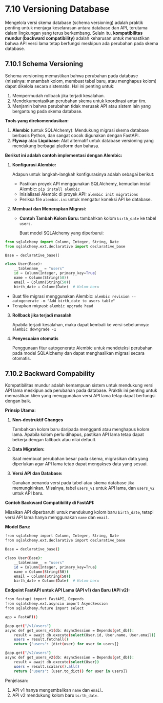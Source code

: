 # 7.10 Versioning Database

Mengelola versi skema database (schema versioning) adalah praktik penting untuk menjaga keselarasan antara database dan API, terutama dalam lingkungan yang terus berkembang. Selain itu, **kompatibilitas mundur (backward compatibility)** adalah keharusan untuk memastikan bahwa API versi lama tetap berfungsi meskipun ada perubahan pada skema database.

## 7.10.1 Schema Versioning

Schema versioning memastikan bahwa perubahan pada database (misalnya: menambah kolom, membuat tabel baru, atau menghapus kolom) dapat dikelola secara sistematis. Hal ini penting untuk:

1. Mempermudah rollback jika terjadi kesalahan.
2. Mendokumentasikan perubahan skema untuk koordinasi antar tim.
3. Menjamin bahwa perubahan tidak merusak API atau sistem lain yang bergantung pada skema database.

**Tools yang direkomendasikan:**

1. **Alembic** (untuk SQLAlchemy): Mendukung migrasi skema database berbasis Python, dan sangat cocok digunakan dengan FastAPI.
2. **Flyway** atau **Liquibase**: Alat alternatif untuk database versioning yang mendukung berbagai platform dan bahasa.

**Berikut ini adalah contoh implementasi dengan Alembic:**

1. **Konfigurasi Alembic:**

    Adapun untuk langkah-langkah konfigurasinya adalah sebagai berikut:
    
   - Pastikan proyek API menggunakan SQLAlchemy, kemudian instal Alembic: `pip install alembic`
   - Inisialisasi Alembic di proyek API: `alembic init migrations`
   - Periksa file `alembic.ini` untuk mengatur koneksi API ke database.

2. **Membuat dan Menerapkan Migrasi:**
   - **Contoh Tambah Kolom Baru:** tambahkan kolom `birth_date` ke tabel `users`.
        
        Buat model SQLAlchemy yang diperbarui:

```python
from sqlalchemy import Column, Integer, String, Date
from sqlalchemy.ext.declarative import declarative_base

Base = declarative_base()

class User(Base):
    __tablename__ = "users"
    id = Column(Integer, primary_key=True)
    name = Column(String(50))
    email = Column(String(50))
    birth_date = Column(Date)  # Kolom baru
```
- Buat file migrasi menggunakan Alembic: `alembic revision --autogenerate -m "Add birth_date to users table"`
- Terapkan migrasi: `alembic upgrade head`

3. **Rollback jika terjadi masalah**
    
    Apabila terjadi kesalahan, maka dapat kembali ke versi sebelumnya: `alembic downgrade -1`
    
4. **Penyesuaian otomatis**
    
    Penggunaan fitur autogenerate Alembic untuk mendeteksi perubahan pada model SQLAlchemy dan dapat menghasilkan migrasi secara otomatis.

## 7.10.2 Backward Compability

Kompatibilitas mundur adalah kemampuan sistem untuk mendukung versi API lama meskipun ada perubahan pada database. Praktik ini penting untuk memastikan klien yang menggunakan versi API lama tetap dapat berfungsi dengan baik.

**Prinsip Utama:**

1. **Non-destruktif Changes**
    
    Tambahkan kolom baru daripada mengganti atau menghapus kolom lama. Apabila kolom perlu dihapus, pastikan API lama tetap dapat bekerja dengan fallback atau nilai default.
    
2. **Data Migration:**
    
    Saat membuat perubahan besar pada skema, migrasikan data yang diperlukan agar API lama tetap dapat mengakses data yang sesuai.
    
3. **Versi API dan Database:**
    
    Gunakan penanda versi pada tabel atau skema database jika memungkinkan. Misalnya, tabel `users_v1` untuk API lama, dan `users_v2` untuk API baru.
    

**Contoh Backward Compatibility di FastAPI:**

Misalkan API diperbaruhi untuk mendukung kolom baru `birth_date`, tetapi versi API lama hanya menggunakan `name` dan `email`.

**Model Baru:**

```bash
from sqlalchemy import Column, Integer, String, Date
from sqlalchemy.ext.declarative import declarative_base

Base = declarative_base()

class User(Base):
    __tablename__ = "users"
    id = Column(Integer, primary_key=True)
    name = Column(String(50))
    email = Column(String(50))
    birth_date = Column(Date)  # Kolom baru
```

**Endpoint FastAPI untuk API Lama (API v1) dan Baru (API v2):**

```bash
from fastapi import FastAPI, Depends
from sqlalchemy.ext.asyncio import AsyncSession
from sqlalchemy.future import select

app = FastAPI()

@app.get("/v1/users")
async def get_users_v1(db: AsyncSession = Depends(get_db)):
    result = await db.execute(select(User.id, User.name, User.email))
    users = result.fetchall()
    return {"users": [dict(user) for user in users]}

@app.get("/v2/users")
async def get_users_v2(db: AsyncSession = Depends(get_db)):
    result = await db.execute(select(User))
    users = result.scalars().all()
    return {"users": [user.to_dict() for user in users]}
```

Penjelasan:

1. API v1 hanya mengembalikan `name` dan `email`.
2. API v2 mendukung kolom baru `birth_date`.